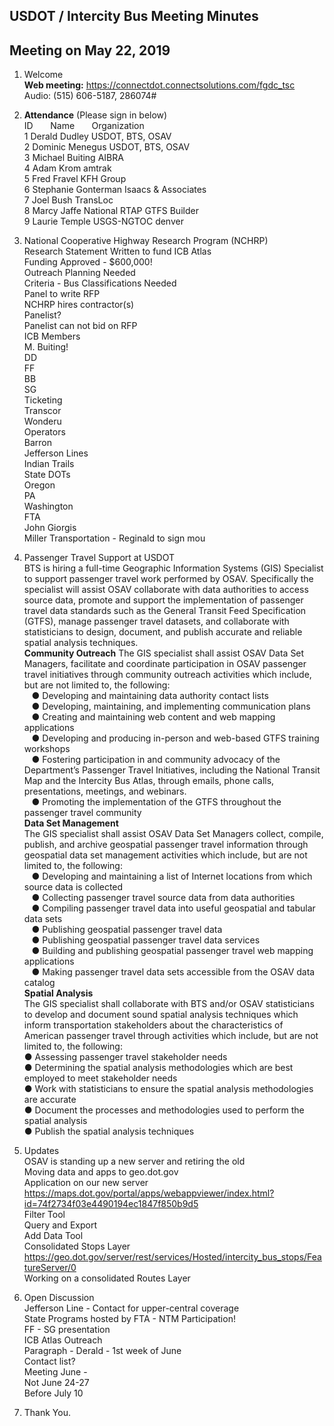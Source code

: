 ## USDOT / Intercity Bus Meeting Minutes   
## Meeting on May 22, 2019   

1. Welcome   
**Web meeting:**  https://connectdot.connectsolutions.com/fgdc_tsc   
Audio: (515) 606-5187, 286074#   

2. **Attendance** (Please sign in below)   
ID &nbsp; &nbsp; &nbsp; Name &nbsp; &nbsp; &nbsp; Organization     
1  Derald Dudley   USDOT, BTS, OSAV  
2  Dominic Menegus  USDOT, BTS, OSAV  
3  Michael Buiting  AIBRA    
4  Adam Krom  amtrak     
5  Fred Fravel  KFH Group  
6  Stephanie Gonterman  Isaacs & Associates  
7  Joel Bush  TransLoc     
8  Marcy Jaffe  National RTAP GTFS Builder  
9  Laurie Temple  USGS-NGTOC denver  

3. National Cooperative Highway Research Program (NCHRP)  
Research Statement Written to fund ICB Atlas  
Funding Approved - $600,000!  
Outreach Planning Needed  
Criteria - Bus Classifications Needed  
Panel to write RFP  
NCHRP hires contractor(s)  
Panelist?  
Panelist can not bid on RFP  
ICB Members  
M. Buiting!  
DD  
FF  
BB  
SG  
Ticketing  
Transcor  
Wonderu  
Operators  
Barron  
Jefferson Lines  
Indian Trails  
State DOTs  
Oregon  
PA  
Washington  
FTA  
John Giorgis  
Miller Transportation - Reginald to sign mou  

4. Passenger Travel Support at USDOT  
BTS is hiring a full-time Geographic Information Systems (GIS) Specialist to support passenger travel work performed by OSAV.  Specifically the specialist will assist OSAV collaborate with data authorities to access source data, promote and support the implementation of passenger travel data standards such as the General Transit Feed Specification (GTFS),  manage passenger travel datasets, and collaborate with statisticians to design, document, and publish accurate and reliable spatial analysis techniques.  
**Community Outreach**
The GIS specialist shall assist OSAV Data Set Managers, facilitate and coordinate participation in OSAV passenger travel initiatives through community outreach activities which include, but are not limited to, the following:  
&nbsp; &nbsp;●  Developing and maintaining data authority contact lists  
&nbsp; &nbsp;●  Developing, maintaining, and implementing communication plans  
&nbsp; &nbsp;●  Creating and maintaining web content and web mapping applications  
&nbsp; &nbsp;●  Developing and producing in-person and web-based GTFS training workshops  
&nbsp; &nbsp;●  Fostering participation in and community advocacy of the Department’s Passenger Travel Initiatives, including the National Transit Map and the Intercity Bus Atlas, through emails, phone calls, presentations, meetings, and webinars.  
&nbsp; &nbsp;●  Promoting the implementation of the GTFS throughout the passenger travel community  
**Data Set Management**  
The GIS specialist shall assist OSAV Data Set Managers collect, compile, publish, and archive geospatial passenger travel information through geospatial data set management activities which include, but are not limited to, the following:  
&nbsp; &nbsp;●  Developing and maintaining a list of Internet locations from which source data is collected  
&nbsp; &nbsp;●  Collecting passenger travel source data from data authorities  
&nbsp; &nbsp;●  Compiling passenger travel data into useful geospatial and tabular data sets  
&nbsp; &nbsp;●  Publishing geospatial passenger travel data  
&nbsp; &nbsp;●  Publishing geospatial passenger travel data services  
&nbsp; &nbsp;●  Building and publishing geospatial passenger travel web mapping applications  
&nbsp; &nbsp;●  Making passenger travel data sets accessible from the OSAV data catalog  
**Spatial Analysis**  
The GIS specialist shall collaborate with BTS and/or OSAV statisticians to develop and document sound spatial analysis techniques which inform transportation stakeholders about the characteristics of American passenger travel through activities which include, but are not limited to, the following:  
●  Assessing passenger travel stakeholder needs  
●  Determining the spatial analysis methodologies which are best employed to meet stakeholder needs  
●  Work with statisticians to ensure the spatial analysis methodologies are accurate  
●  Document the processes and methodologies used to perform the spatial analysis  
●  Publish the spatial analysis techniques  

5. Updates  
OSAV is standing up a new server and retiring the old  
Moving data and apps to geo.dot.gov  
Application on our new server  
https://maps.dot.gov/portal/apps/webappviewer/index.html?id=74f2734f03e4490194ec1847f850b9d5  
Filter Tool  
Query and Export  
Add Data Tool  
Consolidated Stops Layer  
https://geo.dot.gov/server/rest/services/Hosted/intercity_bus_stops/FeatureServer/0  
Working on a consolidated Routes Layer  

6. Open Discussion  
Jefferson Line - Contact for upper-central coverage  
State Programs hosted by FTA - NTM Participation!  
FF - SG presentation  
ICB Atlas Outreach  
Paragraph - Derald - 1st week of June  
Contact list?  
Meeting June -   
Not June 24-27  
Before July 10  

7. Thank You.  
